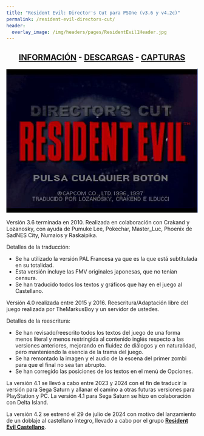 ```yaml
---
title: "Resident Evil: Director's Cut para PSOne (v3.6 y v4.2c)"
permalink: /resident-evil-directors-cut/
header:
  overlay_image: /img/headers/pages/ResidentEvil1Header.jpg
---
```

<h2 style="text-align: center;"><strong><a href="/resident-evil-directors-cut/informacion/">INFORMACIÓN</a> - <a href="/resident-evil-directors-cut/descargar/">DESCARGAS</a> - <a href="/resident-evil-directors-cut/capturas/">CAPTURAS</a></strong></h2>

<p style="text-align: center;"><img src="/img/2007/04/REDC-2-02.jpg" /></p>

Versión 3.6 terminada en 2010. Realizada en colaboración con Crakand y Lozanosky, 
con ayuda de Pumuke Lee, Pokechar, Master_Luc, Phoenix de SadNES City, Numaios y 
Raskaipika.

Detalles de la traducción:  
- Se ha utilizado la versión PAL Francesa ya que es la que está subtitulada en su 
totalidad.  
- Esta versión incluye las FMV originales japonesas, que no tenían censura.  
- Se han traducido todos los textos y gráficos que hay en el juego al Castellano.

Versión 4.0 realizada entre 2015 y 2016. Reescritura/Adaptación libre del juego 
realizada por TheMarkusBoy y un servidor de ustedes.

Detalles de la reescritura:  
- Se han revisado/reescrito todos los textos del juego de una forma menos literal 
y menos restringida al contenido inglés respecto a las versiones anteriores, mejorando 
en fluidez de diálogos y en naturalidad, pero manteniendo la esencia de la trama del juego.  
- Se ha remontado la imagen y el audio de la escena del primer zombi para que el final 
no sea tan abrupto.  
- Se han corregido las posiciones de los textos en el menú de Opciones.

La versión 4.1 se llevó a cabo entre 2023 y 2024 con el fin de traducir la versión para 
Sega Saturn y allanar el camino a otras futuras versiones para PlayStation y PC. 
La versión 4.1 para Sega Saturn se hizo en colaboración con Delta Island.

La versión 4.2 se estrenó el 29 de julio de 2024 con motivo del lanzamiento de un doblaje 
al castellano íntegro, llevado a cabo por el grupo **[Resident Evil Castellano](https://www.youtube.com/@RESIDENTEVILCASTELLANO?cbrd=1)**.